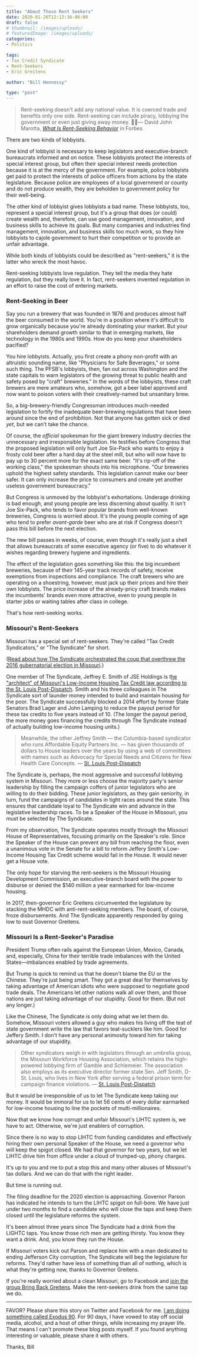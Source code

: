 ```yaml
---
title: "About Those Rent Seekers"
date: 2020-01-26T12:12:16-06:00
draft: false
# thumbnail: /images/uploads/
# featuredImage: /images/uploads/
categories:
- Politics

tags:
- Tax Credit Syndicate
- Rent-Seekers
- Eric Greitens

author: "Bill Hennessy"

type: "post"
---
```


> Rent-seeking doesn't add any national value. It is coerced trade and benefits only one side. Rent-seeking can include piracy, lobbying the government or even just giving away money.
> — David John Marotta, [*What Is Rent-Seeking Behavior*](https://www.forbes.com/sites/davidmarotta/2013/02/24/what-is-rent-seeking-behavior/#16cf9366658a) in Forbes

There are two kinds of lobbyists. 

One kind of lobbyist is necessary to keep legislators and executive-branch bureaucrats informed and on notice. These lobbyists protect the interests of special interest group, but often their special interest needs protection because it is at the mercy of the government. For example, police lobbyists get paid to protect the interests of police officers from actions by the state legislature. Because police are employees of a local government or county and do not produce wealth, they are beholden to government policy for their well-being. 

The other kind of lobbyist gives lobbyists a bad name. These lobbyists, too, represent a special interest group, but it's a group that does (or could) create wealth and, therefore, can use good management, innovation, and business skills to achieve its goals. But many companies and industries find management, innovation, and business skills too much work, so they hire lobbyists to cajole government to hurt their competition or to provide an unfair advantage. 

While both kinds of lobbyists could be described as "rent-seekers," it is the latter who wreck the most havoc. 

Rent-seeking lobbyists love regulation. They tell the media they hate regulation, but they really love it. In fact, rent-seekers invented regulation in an effort to raise the cost of entering markets. 

### Rent-Seeking in Beer

Say you run a brewery that was founded in 1876 and produces almost half the beer consumed in the world. You're in a position where it's difficult to grow organically because you're already dominating your market. But your shareholders demand growth similar to that in emerging markets, like technology in the 1980s and 1990s. How do you keep your shareholders pacified?

You hire lobbyists. Actually, you first create a phony non-profit with an altruistic sounding name, like "Physicians for Safe Beverages," or some such thing.  The PFSB's lobbyists, then, fan out across Washington and the state capitals to warn legislators of the growing threat to public health and safety posed by "craft" breweries." In the words of the lobbyists, these craft brewers are mere amateurs who, somehow, got a beer label approved and now want to poison voters with their creatively-named but unsanitary brew. 

So, a big-brewery-friendly Congressman introduces much-needed legislation to fortify the inadequate beer-brewing regulations that have been around since the end of prohibition. Not that anyone has gotten sick or died _yet_, but we can't take the chance. 

Of course, the _official_ spokesman for the giant brewery industry decries the unnecessary and irresponsible legislation. He testifies before Congress that the proposed legislation will only hurt Joe Six-Pack who wants to enjoy a frosty cold beer after a hard day at the steel mill, but who will now have to pay up to 30 percent more for the exact same beer. "It's rip-off of the working class," the spokesman shouts into his microphone. "Our breweries uphold the highest safety standards. This legislation cannot make our beer safer. It can only increase the price to consumers and create yet another useless government bureaucracy."

But Congress is unmoved by the lobbyist's exhortations. Underage drinking is bad enough, and young people are less discerning about quality. It isn't Joe Six-Pack, who tends to favor popular brands from well-known breweries, Congress is worried about. It's the young people coming of age who tend to prefer _avant-garde_ beer who are at risk if Congress doesn't pass this bill before the next election. 

The new bill passes in weeks, of course, even though it's really just a shell that allows bureaucrats of some executive agency (or five) to do whatever it wishes regarding brewery hygiene and ingredients. 

The effect of the legislation goes something like this: the big incumbent breweries, because of their 145-year track records of safety, receive exemptions from inspections and compliance. The craft brewers who are operating on a shoestring, however, must jack up their prices and hire their own lobbyists. The price increase of the already-pricy craft brands makes the incumbents' brands even more attractive, even to young people in starter jobs or waiting tables after class in college. 

That's how rent-seeking works. 

### Missouri's Rent-Seekers

Missouri has a special set of rent-seekers. They're called "Tax Credit Syndicators," or "The Syndicate" for short. 

([Read about how The Syndicate orchestrated the coup that overthrew the 2016 gubernatorial election in Missouri](https://www.hennessysview.com/posts/2020/unfinished-business-greitens/).)

One member of The Syndicate, Jeffrey E. Smith of JSE Holdings is t[he "architect" of Missouri's Low-Income Housing Tax Credit law according to the St. Louis Post-Dispatch](https://www.stltoday.com/news/local/govt-and-politics/political-fix/the-top-syndicators/article_953b04e5-3d51-5280-8a08-2f3a5b6d9fc3.html). Smith and his three colleagues in The Syndicate sort of launder money intended to build and maintain housing for the poor. The Syndicate successfully blocked a 2014 effort by former State Senators Brad Lager and John Lamping to reduce the payout period for these tax credits to five years instead of 10. (The longer the payout period, the more money goes financing the credits through The Syndicate instead of actually building low-income housing units.) 

> Meanwhile, the other Jeffrey Smith — the Columbia-based syndicator who runs Affordable Equity Partners Inc. — has given thousands of dollars to House leaders over the years by using a web of committees with names such as Advocacy for Special Needs and Citizens for New Health Care Concepts.
> — [St. Louis Post-Dispatch](https://www.stltoday.com/business/local/is-missouri-s-costly-housing-tax-credit-untouchable-because-of/article_0e46846e-fa2a-55aa-ad07-7409cc0a64d6.html)

The Syndicate is, perhaps, the most aggressive and successful lobbying system in Missouri. They more or less choose the majority party's senior leadership by filling the campaign coffers of junior legislators who are willing to do their bidding. These junior legislators, as they gain seniority, in turn, fund the campaigns of candidates in tight races around the state. This ensures that candidate loyal to The Syndicate win and advance in the legislative leadership races. To be a Speaker of the House in Missouri, you must be selected by The Syndicate. 

From my observation, The Syndicate operates mostly through the Missouri House of Representatives, focusing primarily on the Speaker's role. Since the Speaker of the House can prevent any bill from reaching the floor, even a unanimous vote in the Senate for a bill to reform Jeffery Smith's Low-Income Housing Tax Credit scheme would fail in the House. It would never get a House vote. 

The only hope for starving the rent-seekers is the Missouri Housing Development Commission, an executive-branch board with the power to disburse or denied the $140 million a year earmarked for low-income housing. 

In 2017, then-governor Eric Greitens circumvented the legislature by stacking the MHDC with anti-rent-seeking members. The board, of course, froze disbursements. And The Syndicate apparently responded by going low to oust Governor Greitens. 

### Missouri Is a Rent-Seeker's Paradise

President Trump often rails against the European Union, Mexico, Canada, and, especially, China for their terrible trade imbalances with the United States—imbalances enabled by trade agreements. 

But Trump is quick to remind us that he doesn't blame the EU or the Chinese. They're just being smart. They got a great deal for themselves by taking advantage of American idiots who were supposed to negotiate good trade deals. The Americans let other nations walk all over them, and those nations are just taking advantage of our stupidity. Good for them. (But not any longer.)

Like the Chinese, The Syndicate is only doing what we let them do. Somehow, Missouri voters allowed a guy who makes his living off the teat of state government write the law that favors teat-sucklers like him. Good for Jeffery Smith. I don't have any personal animosity toward him for taking advantage of our stupidity.

> Other syndicators weigh in with legislators through an umbrella group, the Missouri Workforce Housing Association, which retains the high-powered lobbying firm of Gamble and Schlemeier. The association also employs as its executive director former state Sen. Jeff Smith, D-St. Louis, who lives in New York after serving a federal prison term for campaign finance violations.
>  — [St. Louis Post-Dispatch](https://www.stltoday.com/business/local/is-missouri-s-costly-housing-tax-credit-untouchable-because-of/article_0e46846e-fa2a-55aa-ad07-7409cc0a64d6.html)

But it would be irresponsible of us to let The Syndicate keep taking our money. It would be immoral for us to let 56 cents of every dollar earmarked for low-income housing to line the pockets of multi-millionaires. 

Now that we know how corrupt and unfair Missouri's LIHTC system is, we have to act. Otherwise, we're just enablers of corruption. 

Since there is no way to stop LIHTC from funding candidates and effectively hiring their own personal Speaker of the House, we need a governor who will keep the spigot closed. We had that governor for two years, but we let LIHTC drive him from office under a cloud of trumped-up, phony charges. 

It's up to you and me to put a stop this and many other abuses of Missouri's tax dollars. And we can do that with the right leader.

But time is running out.

The filing deadline for the 2020 election is approaching. Governor Parson has indicated he intends to turn the LIHTC spigot on full-bore. We have just under two months to find a candidate who will close the taps and keep them closed until the legislature reforms the system.

It's been almost three years since The Syndicate had a drink from the LIGHTC taps. You know those rich men are getting thirsty. You know they want a drink. And, you know they run the House. 

If Missouri voters kick out Parson and replace him with a man dedicated to ending Jefferson City corruption, The Syndicate will beg the legislature for reforms. They'd rather have less of something than all of nothing, which is what they're getting now, thanks to Governor Greitens. 

If you're really worried about a clean Missouri, go to Facebook and [join the group Bring Back Greitens](https://www.facebook.com/groups/528628107747975/). Make the rent-seekers drink from the same tap we do. 

----

FAVOR? Please share this story on Twitter and Facebook for me. [I am doing something called Exodus 90](https://www.hennessysview.com/posts/2020/making-the-exodus-ii/). For 90 days, I have vowed to stay off social media, alcohol, and a host of other things, while increasing my prayer life. That means I can't promote these blog posts myself. If you found anything interesting or valuable, please share it with others. 

Thanks,
Bill
